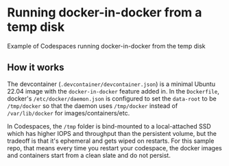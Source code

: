 # Running docker-in-docker from a temp disk
Example of Codespaces running docker-in-docker from the temp disk

## How it works
The devcontainer  (`.devcontainer/devcontainer.json`) is a minimal Ubuntu 22.04 image with the `docker-in-docker` feature added in. In the `Dockerfile`, docker's `/etc/docker/daemon.json` is configured to set the `data-root` to be `/tmp/docker` so that the daemon uses `/tmp/docker` instead of `/var/lib/docker` for images/containers/etc.

In Codespaces, the `/tmp` folder is bind-mounted to a local-attached SSD which has higher IOPS and throughput than the persistent volume, but the tradeoff is that it's ephemeral and gets wiped on restarts. For this sample repo, that means every time you restart your codespace, the docker images and containers start from a clean slate and do not persist.